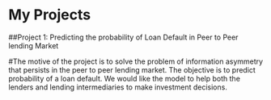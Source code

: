 # My Projects

##Project 1: Predicting the probability of Loan Default in Peer to Peer lending Market

#The motive of the project is to solve the problem of information asymmetry that persists in the peer to peer lending market. The objective is to predict
probability of a loan default. We would like the model to help both the lenders and lending intermediaries to make investment decisions.
